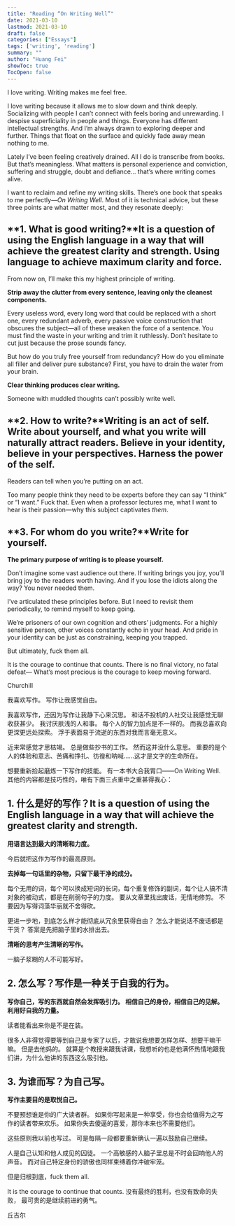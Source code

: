 ```yaml
---
title: "Reading “On Writing Well”"
date: 2021-03-10
lastmod: 2021-03-10
draft: false
categories: ["Essays"]
tags: ['writing', 'reading']
summary: ""
author: "Huang Fei"
showToc: true
TocOpen: false
---
```


I love writing. Writing makes me feel free.

I love writing because it allows me to slow down and think deeply. Socializing with people I can’t connect with feels boring and unrewarding. I despise superficiality in people and things. Everyone has different intellectual strengths. And I’m always drawn to exploring deeper and further. Things that float on the surface and quickly fade away mean nothing to me.

Lately I’ve been feeling creatively drained. All I do is transcribe from books. But that’s meaningless. What matters is personal experience and conviction, suffering and struggle, doubt and defiance... that’s where writing comes alive.

I want to reclaim and refine my writing skills. There’s one book that speaks to me perfectly—*On Writing Well*. Most of it is technical advice, but these three points are what matter most, and they resonate deeply:

## **1. What is good writing?**It is a question of using the English language in a way that will achieve the greatest clarity and strength. **Using language to achieve maximum clarity and force.**

From now on, I’ll make this my highest principle of writing.

**Strip away the clutter from every sentence, leaving only the cleanest components.**

Every useless word, every long word that could be replaced with a short one, every redundant adverb, every passive voice construction that obscures the subject—all of these weaken the force of a sentence. You must find the waste in your writing and trim it ruthlessly. Don’t hesitate to cut just because the prose sounds fancy.

But how do you truly free yourself from redundancy? How do you eliminate all filler and deliver pure substance? First, you have to drain the water from your brain.

**Clear thinking produces clear writing.**

Someone with muddled thoughts can’t possibly write well.

## **2. How to write?****Writing is an act of self.** **Write about yourself, and what you write will naturally attract readers.** **Believe in your identity, believe in your perspectives.** **Harness the power of the self.**

Readers can tell when you’re putting on an act.

Too many people think they need to be experts before they can say “I think” or “I want.” Fuck that. Even when a professor lectures me, what I want to hear is their passion—why this subject captivates *them*.

## **3. For whom do you write?**Write for yourself.

**The primary purpose of writing is to please yourself.**

Don’t imagine some vast audience out there. If writing brings you joy, you’ll bring joy to the readers worth having. And if you lose the idiots along the way? You never needed them.

I’ve articulated these principles before. But I need to revisit them periodically, to remind myself to keep going.

We’re prisoners of our own cognition and others’ judgments. For a highly sensitive person, other voices constantly echo in your head. And pride in your identity can be just as constraining, keeping you trapped.

But ultimately, fuck them all.

It is the courage to continue that counts. There is no final victory, no fatal defeat— What’s most precious is the courage to keep moving forward.

Churchill

我喜欢写作。
写作让我感觉自由。

我喜欢写作，还因为写作让我静下心来沉思。
和话不投机的人社交让我感觉无聊收获甚少。
我讨厌肤浅的人和事。
每个人的智力加点是不一样的。
而我总喜欢向更深更远处探索。
浮于表面易于流逝的东西对我而言毫无意义。

近来常感觉才思枯竭。
总是做些抄书的工作。
然而这并没什么意思。
重要的是个人的体验和意志、苦痛和挣扎、彷徨和呐喊……这才是文字的生命所在。

想要重新捡起磨炼一下写作的技能。
有一本书大合我胃口——On Writing Well.
其他的内容都是技巧性的，唯有下面三点重中之重甚得我心：

## 1. 什么是好的写作？It is a question of using the English language in a way that will achieve the greatest clarity and strength.
**用语言达到最大的清晰和力度。**

今后就把这作为写作的最高原则。

**去掉每一句话里的杂物，只留下最干净的成分。**

每个无用的词，每个可以换成短词的长词，每个重复修饰的副词，每个让人搞不清对象的被动式，都是在削弱句子的力度。
要从文章里找出废话，无情地修剪。
不要因为写得词藻华丽就不舍得砍。

更进一步地，到底怎么样才能彻底从冗余里获得自由？
怎么才能说话不废话都是干货？
答案是先把脑子里的水排出去。

**清晰的思考产生清晰的写作。**

一脑子浆糊的人不可能写好。

## 2. 怎么写？**写作是一种关于自我的行为。**
**写你自己，写的东西就自然会发挥吸引力。**
**相信自己的身份，相信自己的见解。**
**利用好自我的力量。**

读者能看出来你是不是在装。

很多人非得觉得要等到自己是专家了以后，才敢说我想要怎样怎样、想要干嘛干嘛。
但是去他妈的。
就算是个教授来跟我讲课，我想听的也是他满怀热情地跟我们讲，为什么他讲的东西这么吸引他。

## 3. 为谁而写？为自己写。

**写作主要目的是取悦自己。**

不要预想谁是你的广大读者群。
如果你写起来是一种享受，你也会给值得为之写作的读者带来欢乐。
如果你失去傻逼的喜爱，那你本来也不需要他们。

这些原则我以前也写过。
可是每隔一段都要重新确认一遍以鼓励自己继续。

人是自己认知和他人成见的囚徒。
一个高敏感的人脑子里总是不时会回响他人的声音。
而对自己特定身份的骄傲也同样束缚着你冲破牢笼。

但是归根到底，fuck them all.

It is the courage to continue that counts.
没有最终的胜利，也没有致命的失败，
最可贵的是继续前进的勇气。

丘吉尔